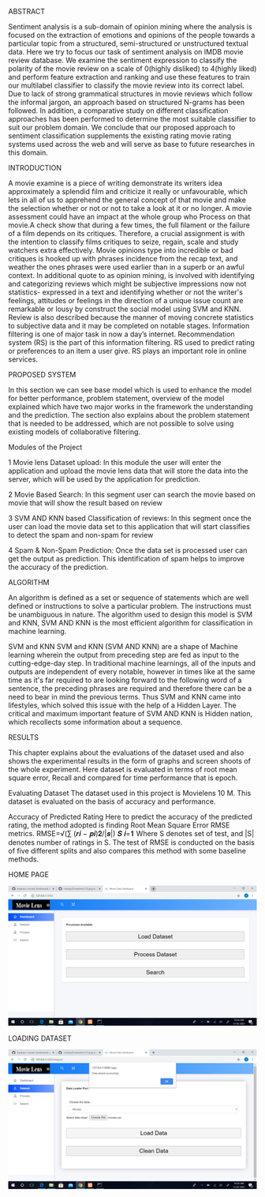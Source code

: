 ABSTRACT

Sentiment analysis is a sub-domain of opinion mining where the analysis is focused on the extraction of emotions and opinions of the people towards a particular topic from a structured, semi-structured or unstructured textual data. Here we try to focus our task of sentiment analysis on IMDB movie review database. We examine the sentiment expression to classify the polarity of the movie review on a scale of 0(highly disliked) to 4(highly liked) and perform feature extraction and ranking and use these features to train our multilabel classifier to classify the movie review into its correct label. Due to lack of strong grammatical structures in movie reviews which follow the informal jargon, an approach based on structured N-grams has been followed. In addition, a comparative study on different classification approaches has been performed to determine the most suitable classifier to suit our problem domain. We conclude that our proposed approach to sentiment classification supplements the existing rating movie rating systems used across the web and will serve as base to future researches in this domain. 

INTRODUCTION

A movie examine is a piece of writing demonstrate its writers idea approximately a splendid film and criticize it really or unfavourable, which lets in all of us to apprehend the general concept of that movie and make the selection whether or not or not to take a look at it or no longer. A movie assessment could have an impact at the whole group who Process on that movie.A check show that during a few times, the full filament or the failure of a film depends on its critiques. Therefore, a crucial assignment is with the intention to classify films critiques to seize, regain, scale and study watchers extra effectively. 
Movie opinions type into incredible or bad critiques is hooked up with phrases incidence from the recap text, and weather the ones phrases were used earlier than in a superb or an awful context. In additional quote to as opinion mining, is involved with identifying and categorizing reviews which might be subjective impressions now not statistics- expressed in a text and identifying whether or not the writer's feelings, attitudes or feelings in the direction of a unique issue count are remarkable or lousy by construct the social model using SVM and KNN. Review is also described because the manner of moving concrete statistics to subjective data and it may be completed on notable stages. 
Information filtering is one of major task in now a day’s internet. Recommendation system (RS) is the part of this information filtering. RS used to predict rating or preferences to an item a user give. RS plays an important role in online services. 

PROPOSED SYSTEM 
 
In this section we can see base model which is used to enhance the model for better performance, problem statement, overview of the model explained which have two major works in the framework the understanding and the prediction. The section also explains about the problem statement that is needed to be addressed, which are not possible to solve using existing models of collaborative filtering. 
 
 Modules of the Project 
 
1 Movie lens Dataset upload: In this module the user will enter the application and upload the movie lens data that will store the data into the server, which will be used by the application for prediction. 

2 Movie Based Search: In this segment user can search the movie based on movie that will show the result based on review 

3 SVM AND KNN based Classification of reviews: In this segment once the user can load the movie data set to this application that will start classifies to detect the spam and non-spam for review 

4 Spam & Non-Spam Prediction: Once the data set is processed user can get the output as prediction. This identification of spam helps to improve the accuracy of the prediction.

ALGORITHM

 An algorithm is defined as a set or sequence of statements which are well defined or instructions to solve a particular problem. The instructions must be unambiguous in nature. The algorithm used to design this model is SVM and KNN, SVM AND KNN is the most efficient algorithm for classification in machine learning. 
 
 SVM and KNN SVM and KNN (SVM AND KNN) are a shape of Machine learning wherein the output from preceding step are fed as input to the cutting-edge-day step. In traditional machine learnings, all of the inputs and outputs are independent of every notable, however in times like at the same time as it's far required to are looking forward to the following word of a sentence, the preceding phrases are required and therefore there can be a need to bear in mind the previous terms. Thus SVM and KNN came into lifestyles, which solved this issue with the help of a Hidden Layer. The critical and maximum important feature of SVM AND KNN is Hidden nation, which recollects some information about a sequence. 
 
 RESULTS 
 
This chapter explains about the evaluations of the dataset used and also shows the experimental results in the form of graphs and screen shoots of the whole experiment. Here dataset is evaluated in terms of root mean square error, Recall and compared for time performance that is epoch. 
 
Evaluating Dataset The dataset used in this project is Movielens 10 M. This dataset is evaluated on the basis of accuracy and performance. 

Accuracy of Predicted Rating Here to predict the accuracy of the predicted rating, the method adopted is finding Root Mean Square Error RMSE metrics. 
RMSE=√(∑ (𝒓𝒊 − 𝒑𝒊)𝟐/|𝒔|) 𝑺 𝒊=𝟏 
Where S denotes set of test, and |S| denotes number of ratings in S. The test of RMSE is conducted on the basis of five different splits and also compares this method with some baseline methods. 

HOME PAGE

![](https://github.com/Impanac/-movies/blob/main/Screenshot%20(12).png)

LOADING DATASET

![](https://github.com/Impanac/-movies/blob/main/Screenshot%20(13).png)
                       
